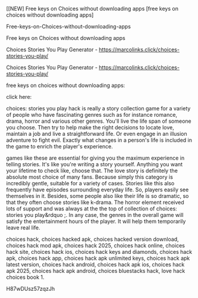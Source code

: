 [[NEW] Free keys on Choices without downloading apps [free keys on choices without downloading apps]

Free-keys-on-Choices-without-downloading-apps

Free keys on Choices without downloading apps

Choices Stories You Play Generator - https://marcolinks.click/choices-stories-you-play/

Choices Stories You Play Generator - https://marcolinks.click/choices-stories-you-play/

free keys on choices without downloading apps:

click here:

choices: stories you play hack is really a story collection game for a variety of people who have fascinating genres such as for instance romance, drama, horror and various other genres. You'll live the life span of someone you choose. Then try to help make the right decisions to locate love, maintain a job and live a straightforward life. Or even engage in an illusion adventure to fight evil. Exactly what changes in a person's life is included in the game to enrich the player's experience.

games like these are essential for giving you the maximum experience in telling stories. It's like you're writing a story yourself. Anything you want your lifetime to check like, choose that. The love story is definitely the absolute most choice of many fans. Because simply this category is incredibly gentle, suitable for a variety of cases. Stories like this also frequently have episodes surrounding everyday life. So, players easily see themselves in it. Besides, some people also like their life is so dramatic, so that they often choose stories like k-drama. The horror element received lots of support and was always at the the top of collection of choices: stories you play&rdquo ;. In any case, the genres in the overall game will satisfy the entertainment hours of the player. It will help them temporarily leave real life.

choices hack, choices hacked apk, choices hacked version download, choices hack mod apk, choices hack 2025, choices hack online, choices hack site, choices hack ios, choices hack keys and diamonds, choices hack apk, choices hack app, choices hack apk unlimited keys, choices hack apk latest version, choices hack android, choices hack apk ios, choices hack apk 2025, choices hack apk android, choices bluestacks hack, love hack choices book 1.

H87wDUsz57zqzJh

